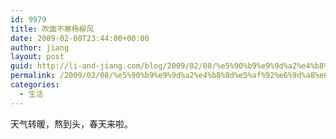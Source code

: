 ```yaml
---
id: 9979
title: 吹面不寒杨柳风
date: 2009-02-08T23:44:00+00:00
author: jiang
layout: post
guid: http://li-and-jiang.com/blog/2009/02/08/%e5%90%b9%e9%9d%a2%e4%b8%8d%e5%af%92%e6%9d%a8%e6%9f%b3%e9%a3%8e/
permalink: /2009/02/08/%e5%90%b9%e9%9d%a2%e4%b8%8d%e5%af%92%e6%9d%a8%e6%9f%b3%e9%a3%8e/
categories:
  - 生活
---
```

天气转暖，熬到头，春天来啦。